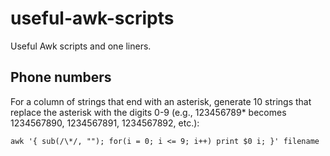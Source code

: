 useful-awk-scripts
==================

Useful Awk scripts and one liners.

Phone numbers
-------------

For a column of strings that end with an asterisk, generate 10 strings that replace the asterisk with the digits 0-9 (e.g., 123456789* becomes 1234567890, 1234567891, 1234567892, etc.):

`awk '{ sub(/\*/, ""); for(i = 0; i <= 9; i++) print $0 i; }' filename`
